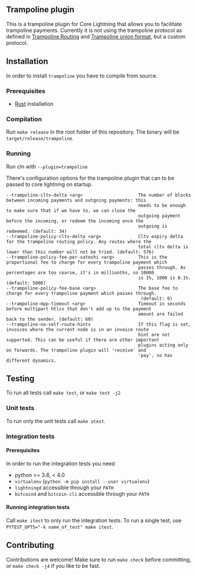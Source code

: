 ## Trampoline plugin
This is a trampoline plugin for Core Lightning that allows you to facilitate
trampoline payments. Currently it is not using the trampoline protocol as
defined in [Trampoline Routing](https://github.com/lightning/bolts/pull/829) and
[Trampoline onion format](https://github.com/lightning/bolts/pull/836), but a
custom protocol.

## Installation
In order to install `trampoline` you have to compile from source.

### Prerequisites
- [Rust](https://www.rust-lang.org/tools/install) installation

### Compilation
Run `make release` in the root folder of this repository. The binary will be
`target/release/trampoline`.

### Running
Run cln with `--plugin=trampoline`

There's configuration options for the trampoline plugin that can to be passed
to core lightning on startup.

```
--trampoline-cltv-delta <arg>                     The number of blocks between incoming payments and outgoing payments: this
                                                  needs to be enough to make sure that if we have to, we can close the
                                                  outgoing payment before the incoming, or redeem the incoming once the
                                                  outgoing is redeemed. (default: 34)
--trampoline-policy-cltv-delta <arg>              Cltv expiry delta for the trampoline routing policy. Any routes where the
                                                  total cltv delta is lower than this number will not be tried. (default: 576)
--trampoline-policy-fee-per-satoshi <arg>         This is the proportional fee to charge for every trampoline payment which
                                                  passes through. As percentages are too coarse, it's in millionths, so 10000
                                                  is 1%, 1000 is 0.1%. (default: 5000)
--trampoline-policy-fee-base <arg>                The base fee to charge for every trampoline payment which passes through.
                                                   (default: 0)
--trampoline-mpp-timeout <arg>                    Timeout in seconds before multipart htlcs that don't add up to the payment
                                                  amount are failed back to the sender. (default: 60)
--trampoline-no-self-route-hints                  If this flag is set, invoices where the current node is in an invoice route
                                                  hint are not supported. This can be useful if there are other important
                                                  plugins acting only on forwards. The trampoline plugin will 'receive' and
                                                  'pay', so has different dynamics.
```

## Testing
To run all tests call `make test`, or `make test -j2`

### Unit tests
To run only the unit tests call `make utest`.

### Integration tests

#### Prerequisites
In order to run the integration tests you need 
- python >= 3.8, < 4.0
- `virtualenv` (`python -m pip install --user virtualenv`)
- `lightningd` accessible through your `PATH`
- `bitcoind` and `bitcoin-cli` accessible through your `PATH`

#### Running integration tests
Call `make itest` to only run the integration tests. To run a single test, use
`PYTEST_OPTS="-k name_of_test" make itest`.

## Contributing
Contributions are welcome!
Make sure to run `make check` before committing, or `make check -j4` if you like
to be fast.